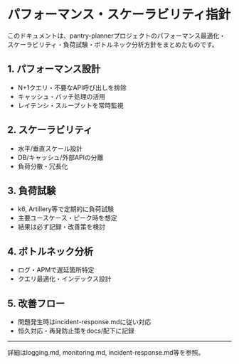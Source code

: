 # パフォーマンス・スケーラビリティ指針

このドキュメントは、pantry-plannerプロジェクトのパフォーマンス最適化・スケーラビリティ・負荷試験・ボトルネック分析方針をまとめたものです。

## 1. パフォーマンス設計

- N+1クエリ・不要なAPI呼び出しを排除
- キャッシュ・バッチ処理の活用
- レイテンシ・スループットを常時監視

## 2. スケーラビリティ

- 水平/垂直スケール設計
- DB/キャッシュ/外部APIの分離
- 負荷分散・冗長化

## 3. 負荷試験

- k6, Artillery等で定期的に負荷試験
- 主要ユースケース・ピーク時を想定
- 結果は必ず記録・改善策を検討

## 4. ボトルネック分析

- ログ・APMで遅延箇所特定
- クエリ最適化・インデックス設計

## 5. 改善フロー

- 問題発生時はincident-response.mdに従い対応
- 恒久対応・再発防止策をdocs/配下に記録

---

詳細はlogging.md, monitoring.md, incident-response.md等を参照。
